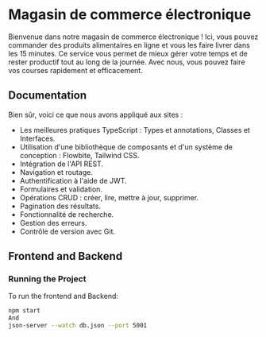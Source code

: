 # Magasin de commerce électronique
Bienvenue dans notre magasin de commerce électronique ! Ici, vous pouvez commander des produits alimentaires en ligne et vous les faire livrer dans les 15 minutes. Ce service vous permet de mieux gérer votre temps et de rester productif tout au long de la journée. Avec nous, vous pouvez faire vos courses rapidement et efficacement.


## Documentation

Bien sûr, voici ce que nous avons appliqué aux sites :

- Les meilleures pratiques TypeScript : Types et annotations, Classes et Interfaces.
- Utilisation d'une bibliothèque de composants et d'un système de conception : Flowbite, Tailwind CSS.
- Intégration de l'API REST.
- Navigation et routage.
- Authentification à l'aide de JWT.
- Formulaires et validation.
- Opérations CRUD : créer, lire, mettre à jour, supprimer.
- Pagination des résultats.
- Fonctionnalité de recherche.
- Gestion des erreurs.
- Contrôle de version avec Git.




## Frontend and Backend 

### Running the Project

To run the frontend and Backend:

```bash
npm start 
And
json-server --watch db.json --port 5001


